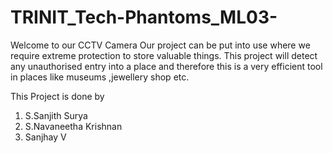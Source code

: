 # TRINIT_Tech-Phantoms_ML03-

Welcome to our CCTV Camera
Our project can be put into use where we require extreme protection
to store valuable things.
This project will detect any unauthorised entry into a place
and therefore this is a very efficient tool in places like museums ,jewellery shop etc.

This Project is done by 
1) S.Sanjith Surya
2) S.Navaneetha Krishnan
3) Sanjhay V
